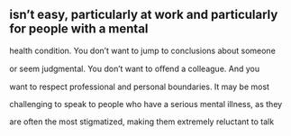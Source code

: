 ## isn’t easy, particularly at work and particularly for people with a mental

health condition. You don’t want to jump to conclusions about someone

or seem judgmental. You don’t want to oﬀend a colleague. And you

want to respect professional and personal boundaries. It may be most

challenging to speak to people who have a serious mental illness, as they

are often the most stigmatized, making them extremely reluctant to talk